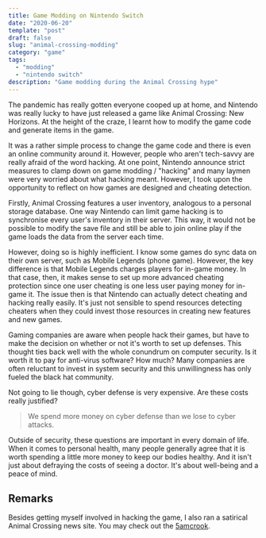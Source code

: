 ```yaml
---
title: Game Modding on Nintendo Switch
date: "2020-06-20"
template: "post"
draft: false
slug: "animal-crossing-modding"
category: "game"
tags:
  - "modding"
  - "nintendo switch"
description: "Game modding during the Animal Crossing hype"
---
```


The pandemic has really gotten everyone cooped up at home, and Nintendo was really lucky to have just released a game like Animal Crossing: New Horizons. At the height of the craze, I learnt how to modify the game code and generate items in the game. 

It was a rather simple process to change the game code and there is even an online community around it. However, people who aren't tech-savvy are really afraid of the word hacking. At one point, Nintendo announce strict measures to clamp down on game modding / "hacking" and many laymen were very worried about what hacking meant. However, I took upon the opportunity to reflect on how games are designed and cheating detection.

Firstly, Animal Crossing features a user inventory, analogous to a personal storage database. One way Nintendo can limit game hacking is to synchronise every user's inventory in their server. This way, it would not be possible to modify the save file and still be able to join online play if the game loads the data from the server each time.

However, doing so is highly inefficient. I know some games do sync data on their own server, such as Mobile Legends (phone game). However, the key difference is that Mobile Legends charges players for in-game money. In that case, then, it makes sense to set up more advanced cheating protection since one user cheating is one less user paying money for in-game it. The issue then is that Nintendo can actually detect cheating and hacking really easily. It's just not sensible to spend resources detecting cheaters when they could invest those resources in creating new features and new games.

Gaming companies are aware when people hack their games, but have to make the decision on whether or not it's worth to set up defenses. This thought ties back well with the whole conundrum on computer security. Is it worth it to pay for anti-virus software? How much? Many companies are often reluctant to invest in system security and this unwillingness has only fueled the black hat community. 

Not going to lie though, cyber defense is very expensive. Are these costs really justified?

> We spend more money on cyber defense than we lose to cyber attacks.

Outside of security, these questions are important in every domain of life. When it comes to personal health, many people generally agree that it is worth spending a little more money to keep our bodies healthy. And it isn't just about defraying the costs of seeing a doctor. It's about well-being and a peace of mind.

## Remarks

Besides getting myself involved in hacking the game, I also ran a satirical Animal Crossing news site. You may check out the [5amcrook](https://5amcrook.netlify.app/).
